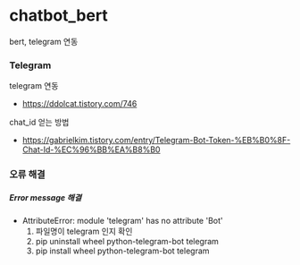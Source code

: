 # chatbot_bert
bert, telegram 연동



### Telegram

telegram 연동

- https://ddolcat.tistory.com/746

chat_id 얻는 방법

- https://gabrielkim.tistory.com/entry/Telegram-Bot-Token-%EB%B0%8F-Chat-Id-%EC%96%BB%EA%B8%B0



### 오류 해결

##### Error message 해결

- AttributeError: module 'telegram' has no attribute 'Bot'
  1. 파일명이 telegram 인지 확인
  2. pip uninstall wheel python-telegram-bot telegram
  3. pip install wheel python-telegram-bot telegram